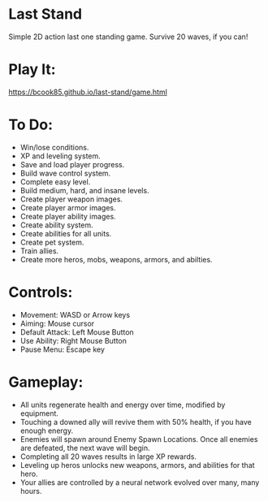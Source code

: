 # Last Stand
Simple 2D action last one standing game. Survive 20 waves, if you can!

# Play It:
https://bcook85.github.io/last-stand/game.html

# To Do:
- Win/lose conditions.
- XP and leveling system.
- Save and load player progress.
- Build wave control system.
- Complete easy level.
- Build medium, hard, and insane levels.
- Create player weapon images.
- Create player armor images.
- Create player ability images.
- Create ability system.
- Create abilities for all units.
- Create pet system.
- Train allies.
- Create more heros, mobs, weapons, armors, and abilties.

# Controls:
- Movement: WASD or Arrow keys
- Aiming: Mouse cursor
- Default Attack: Left Mouse Button
- Use Ability: Right Mouse Button
- Pause Menu: Escape key

# Gameplay:
- All units regenerate health and energy over time, modified by equipment.
- Touching a downed ally will revive them with 50% health, if you have enough energy.
- Enemies will spawn around Enemy Spawn Locations. Once all enemies are defeated, the next wave will begin.
- Completing all 20 waves results in large XP rewards.
- Leveling up heros unlocks new weapons, armors, and abilities for that hero.
- Your allies are controlled by a neural network evolved over many, many hours.